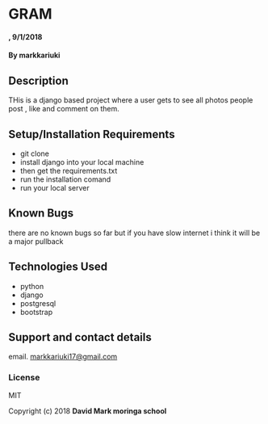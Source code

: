 # GRAM

#### , 9/1/2018

#### By **markkariuki**

## Description
THis is a django based project where a user gets to see all  photos people post , like and comment on them.

## Setup/Installation Requirements
* git clone
* install django into your local machine
* then get the requirements.txt
* run the installation comand
*  run your local server



## Known Bugs

there are no known bugs so far but if you have slow internet i think it will be a major pullback
## Technologies Used

 * python
 * django
 * postgresql
 * bootstrap


## Support and contact details
email. markkariuki17@gmail.com

### License

MIT

Copyright (c) 2018 **David Mark  moringa school**
